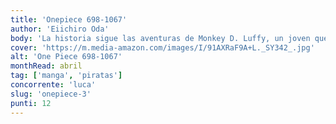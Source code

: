 ```yaml
---
title: 'Onepiece 698-1067'
author: 'Eiichiro Oda'
body: 'La historia sigue las aventuras de Monkey D. Luffy, un joven que, inspirado por su amigo pirata Shanks, comienza un viaje para encontrar el legendario One Piece, el tesoro más grande del mundo, para convertirse en el Rey de los Piratas.'
cover: 'https://m.media-amazon.com/images/I/91AXRaF9A+L._SY342_.jpg'
alt: 'One Piece 698-1067'
monthRead: abril
tag: ['manga', 'piratas']
concorrente: 'luca'
slug: 'onepiece-3'
punti: 12
---
```

